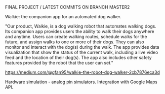 FINAL PROJECT / LATEST COMMITS ON BRANCH MASTER2

Walkie: the companion app for an automated dog walker.

"Our product, Walkie, is a dog walking robot that automates walking dogs. Its companion app provides users the ability to walk their dogs anywhere and anytime. Users can create walking routes, schedule walks for the future, and assign walks to one or more of their dogs. They can also monitor and interact with the dog(s) during the walk. The app provides data visualization that show the status of the current walk, including a live video feed and the location of their dog(s). The app also includes other safety features provided by the robot that the user can set."

https://medium.com/@gfan95/walkie-the-robot-dog-walker-2cb7876eca3d

Hardware simulation - analog pin simulators. Integration with Google Maps API.

